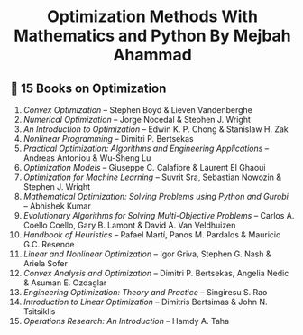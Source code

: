 # <center>Optimization Methods With Mathematics and Python By Mejbah Ahammad</center>

## 📌 **15 Books on Optimization**
1. *Convex Optimization* – Stephen Boyd & Lieven Vandenberghe
2. *Numerical Optimization* – Jorge Nocedal & Stephen J. Wright
3. *An Introduction to Optimization* – Edwin K. P. Chong & Stanislaw H. Zak
4. *Nonlinear Programming* – Dimitri P. Bertsekas
5. *Practical Optimization: Algorithms and Engineering Applications* – Andreas Antoniou & Wu-Sheng Lu
6. *Optimization Models* – Giuseppe C. Calafiore & Laurent El Ghaoui
7. *Optimization for Machine Learning* – Suvrit Sra, Sebastian Nowozin & Stephen J. Wright
8. *Mathematical Optimization: Solving Problems using Python and Gurobi* – Abhishek Kumar
9. *Evolutionary Algorithms for Solving Multi-Objective Problems* – Carlos A. Coello Coello, Gary B. Lamont & David A. Van Veldhuizen
10. *Handbook of Heuristics* – Rafael Martí, Panos M. Pardalos & Mauricio G.C. Resende
11. *Linear and Nonlinear Optimization* – Igor Griva, Stephen G. Nash & Ariela Sofer
12. *Convex Analysis and Optimization* – Dimitri P. Bertsekas, Angelia Nedic & Asuman E. Ozdaglar
13. *Engineering Optimization: Theory and Practice* – Singiresu S. Rao
14. *Introduction to Linear Optimization* – Dimitris Bertsimas & John N. Tsitsiklis
15. *Operations Research: An Introduction* – Hamdy A. Taha
